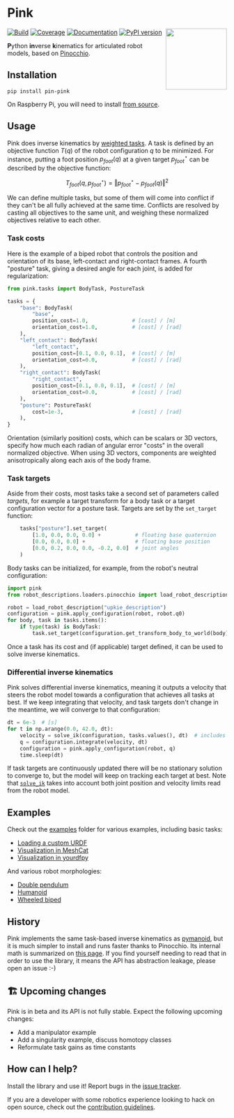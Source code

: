# Pink

<img src="https://user-images.githubusercontent.com/1189580/172797197-9aa46561-cfaa-4046-bd60-f681d85b055d.png" align="right" height=140>

[![Build](https://img.shields.io/github/workflow/status/tasts-robots/pink/CI)](https://github.com/tasts-robots/pink/actions)
[![Coverage](https://coveralls.io/repos/github/tasts-robots/pink/badge.svg?branch=master)](https://coveralls.io/github/tasts-robots/pink?branch=master)
[![Documentation](https://img.shields.io/badge/docs-online-brightgreen?logo=read-the-docs&style=flat)](https://tasts-robots.org/doc/pink/)
[![PyPI version](https://img.shields.io/pypi/v/pin-pink)](https://pypi.org/project/pin-pink/)

**P**ython **in**verse **k**inematics for articulated robot models, based on [Pinocchio](https://github.com/stack-of-tasks/pinocchio).

## Installation

```console
pip install pin-pink
```

On Raspberry Pi, you will need to install [from source](https://tasts-robots.org/doc/pink/installation.html#from-source).

## Usage

Pink does inverse kinematics by [weighted tasks](https://scaron.info/robot-locomotion/inverse-kinematics.html). A task is defined by an objective function $T(q)$ of the robot configuration $q$ to be minimized. For instance, putting a foot position $p_{foot}(q)$ at a given target $p_{foot}^{\star}$ can be described by the objective function:

$$
T_{foot}(q, p_{foot}^{\star}) = \Vert p_{foot}^{\star} - p_{foot}(q) \Vert^2
$$

We can define multiple tasks, but some of them will come into conflict if they can't be all fully achieved at the same time. Conflicts are resolved by casting all objectives to the same unit, and weighing these normalized objectives relative to each other.

### Task costs

Here is the example of a biped robot that controls the position and orientation of its base, left-contact and right-contact frames. A fourth "posture" task, giving a desired angle for each joint, is added for regularization:

```python
from pink.tasks import BodyTask, PostureTask

tasks = {
    "base": BodyTask(
        "base",
        position_cost=1.0,              # [cost] / [m]
        orientation_cost=1.0,           # [cost] / [rad]
    ),
    "left_contact": BodyTask(
        "left_contact",
        position_cost=[0.1, 0.0, 0.1],  # [cost] / [m]
        orientation_cost=0.0,           # [cost] / [rad]
    ),
    "right_contact": BodyTask(
        "right_contact",
        position_cost=[0.1, 0.0, 0.1],  # [cost] / [m]
        orientation_cost=0.0,           # [cost] / [rad]
    ),
    "posture": PostureTask(
        cost=1e-3,                      # [cost] / [rad]
    ),
}
```

Orientation (similarly position) costs, which can be scalars or 3D vectors, specify how much each radian of angular error "costs" in the overall normalized objective. When using 3D vectors, components are weighted anisotropically along each axis of the body frame.

### Task targets

Aside from their costs, most tasks take a second set of parameters called *targets*, for example a target transform for a body task or a target configuration vector for a posture task. Targets are set by the `set_target` function:

```python
    tasks["posture"].set_target(
        [1.0, 0.0, 0.0, 0.0] +           # floating base quaternion
        [0.0, 0.0, 0.0] +                # floating base position
        [0.0, 0.2, 0.0, 0.0, -0.2, 0.0]  # joint angles
    )
```

Body tasks can be initialized, for example, from the robot's neutral configuration:

```python
import pink
from robot_descriptions.loaders.pinocchio import load_robot_description

robot = load_robot_description("upkie_description")
configuration = pink.apply_configuration(robot, robot.q0)
for body, task in tasks.items():
    if type(task) is BodyTask:
        task.set_target(configuration.get_transform_body_to_world(body))
```

Once a task has its cost and (if applicable) target defined, it can be used to solve inverse kinematics.

### Differential inverse kinematics

Pink solves differential inverse kinematics, meaning it outputs a velocity that steers the robot model towards a configuration that achieves all tasks at best. If we keep integrating that velocity, and task targets don't change in the meantime, we will converge to that configuration:

```python
dt = 6e-3  # [s]
for t in np.arange(0.0, 42.0, dt):
    velocity = solve_ik(configuration, tasks.values(), dt)  # includes joint limits
    q = configuration.integrate(velocity, dt)
    configuration = pink.apply_configuration(robot, q)
    time.sleep(dt)
```

If task targets are continuously updated there will be no stationary solution to converge to, but the model will keep on tracking each target at best. Note that [`solve_ik`](https://scaron.info/doc/pink/inverse-kinematics.html#pink.solve_ik.solve_ik) takes into account both joint position and velocity limits read from the robot model.

## Examples

Check out the [examples](https://github.com/tasts-robots/pink/examples) folder for various examples, including basic tasks:

* [Loading a custom URDF](examples/load_custom_urdf.py)
* [Visualization in MeshCat](examples/visualize_in_meshcat.py)
* [Visualization in yourdfpy](examples/visualize_in_yourdfpy.py)

And various robot morphologies:

* [Double pendulum](examples/double_pendulum.py)
* [Humanoid](examples/humanoid.py)
* [Wheeled biped](examples/wheeled_biped.py)

## History

Pink implements the same task-based inverse kinematics as [pymanoid](https://github.com/stephane-caron/pymanoid), but it is much simpler to install and runs faster thanks to Pinocchio. Its internal math is summarized on [this page](https://scaron.info/robot-locomotion/inverse-kinematics.html). If you find yourself needing to read that in order to use the library, it means the API has abstraction leakage, please open an issue :-)

## 🏗️ Upcoming changes

Pink is in beta and its API is not fully stable. Expect the following upcoming changes:

- Add a manipulator example
- Add a singularity example, discuss homotopy classes
- Reformulate task gains as time constants

## How can I help?

Install the library and use it! Report bugs in the [issue tracker](https://github.com/tasts-robots/pink/issues).

If you are a developer with some robotics experience looking to hack on open source, check out the [contribution guidelines](CONTRIBUTING.md).
